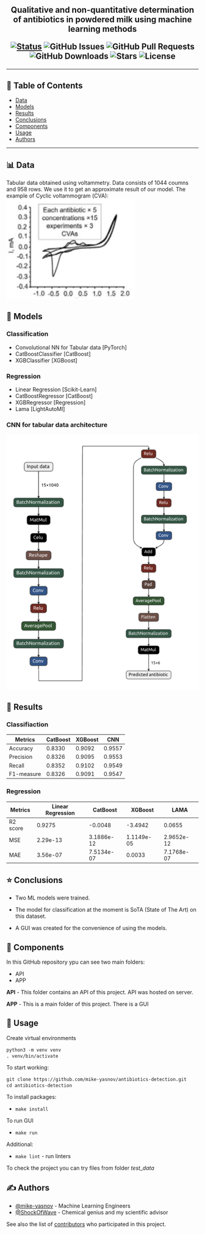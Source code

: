 <h2 align="center">
Qualitative and non-quantitative determination of antibiotics in powdered milk using machine learning methods
<div align="center">

[![Status](https://img.shields.io/badge/status-active-success.svg)]()
![GitHub Issues](https://img.shields.io/github/issues/mike-yasnov/detecting_antibiotics.svg)
![GitHub Pull Requests](https://img.shields.io/github/issues-pr/mike-yasnov/detecting_antibiotics.svg)
![GitHub Downloads](https://img.shields.io/github/downloads/mike-yasnov/detecting_antibiotics/total.svg)
![Stars](https://img.shields.io/github/stars/mike-yasnov/detecting_antibiotics.svg)
![License](https://img.shields.io/badge/license-MIT-blue.svg)

</div>

---


## 📝 Table of Contents

- [Data](#data)
- [Models](#models)
- [Results](#results)
- [Сonclusions](#conclusions)
- [Components](#components)
- [Usage](#usage)
- [Authors](#authors)

---

## 📊 Data <a name = "data"></a>

Tabular data obtained using voltammetry. Data consists of 1044 coumns and 958 rows. We use it to get an approximate result of our model.
The example of Cyclic voltammogram (СVA):
![CVA](https://github.com/mike-yasnov/antibiotics-detection/blob/main/imgs/CVA-example.png?raw=true)

## 🧨 Models <a name = "models"></a>

### Classification 
- Convolutional NN for Tabular data [PyTorch]
- CatBoostClassifier  [CatBoost]
- XGBClassifier [XGBoost]

### Regression
- Linear Regression [Scikit-Learn]
- CatBoostRegressor [CatBoost]
- XGBRegressor [Regression]
- Lama [LightAutoMl]

### CNN for tabular data architecture 
![CNN Architecture](https://github.com/mike-yasnov/antibiotics-detection/blob/main/imgs/CNN-architecture.png?raw=true)


## 🏁 Results <a name = "results"></a>
### Classifiaction
| Metrics    | CatBoost      | XGBoost    | CNN      |
| ---------- | ------------- | ---------- | -------- |
| Accuracy   | 0.8330        | 0.9092     | 0.9557   |
| Precision  | 0.8326        | 0.9095     | 0.9553   |
| Recall     | 0.8352        | 0.9102     | 0.9549   |
| F1-measure | 0.8326        | 0.9091     | 0.9547   |

 

### Regression

| Metrics    | Linear Regression      | CatBoost    | XGBoost    | LAMA       |
| ---------- | ---------------------- | ----------- | ---------- | --------   |
| R2 score   | 0.9275                 | -0.0048     | -3.4942    | 0.0655     |
| MSE        | 2.29e-13               | 3.1886e-12  | 1.1149e-05 | 2.9652e-12 |
| MAE        | 3.56e-07               | 7.5134e-07  | 0.0033     | 7.1768e-07 |


## ⭐ Сonclusions <a name = "сonclusions"></a>

- Two ML models were trained.
- The model for classification at the moment is SoTA (State of The Art) on this dataset.

- A GUI was created for the convenience of using the models.



## 🧮 Components <a name = "components"></a>
In this GitHub repository ypu can see two main folders:
* API
* APP

**API** - This folder contains an API of this project. API was hosted on server.

**APP** - This is a main folder of this project. There is a GUI

## 🎈 Usage <a name="usage"></a>
Create virtual environments
```
python3 -m venv venv
. venv/bin/activate
```
To start working:
```
git clone https://github.com/mike-yasnov/antibiotics-detection.git
cd antibiotics-detection
```
To install packages:
- `make install`

To run GUI
- `make run` 

Additional:
- `make lint` - run linters



To check the project you can try files from folder *test_data*
## ✍️ Authors <a name = "authors"></a>

- [@mike-yasnov](https://github.com/mike-yasnov) - Machine Learning Engineers
- [@ShockOfWave](https://github.com/ShockOfWave) - Chemical genius and  my scientific advisor


See also the list of [contributors](https://github.com/mike-yasnov/antibiotics-detection/contributors) who participated in this project.
